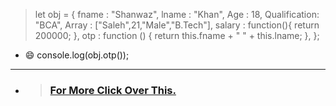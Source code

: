 > let obj = {
    fname : "Shanwaz",
    lname : "Khan",
    Age : 18,
    Qualification: "BCA",
    Array : ["Saleh",21,"Male","B.Tech"],
    salary : function(){
        return 200000;
    },
    otp : function () {
        return this.fname + " " + this.lname;
    },
};


* :smile: console.log(obj.otp());
---
* > ### [For More Click Over This.](../Js/Object.js)